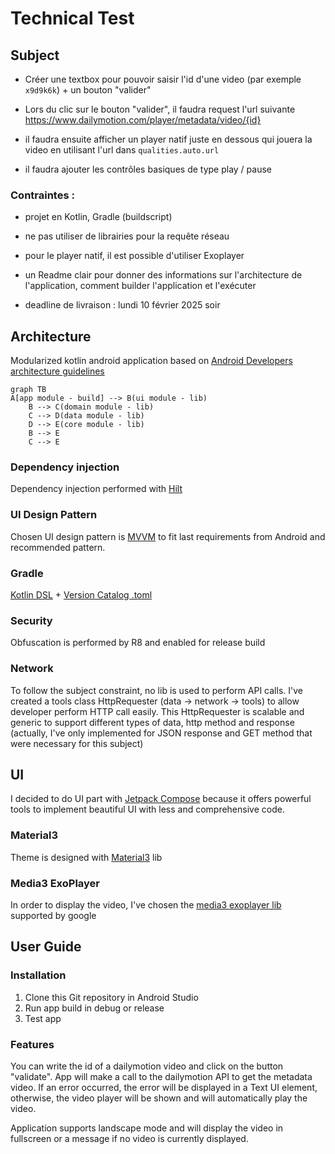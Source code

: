 # Technical Test
## Subject

- Créer une textbox pour pouvoir saisir l'id d'une video (par exemple `x9d9k6k`) + un bouton "valider"

- Lors du clic sur le bouton "valider", il faudra request l'url suivante https://www.dailymotion.com/player/metadata/video/{id}

- il faudra ensuite afficher un player natif juste en dessous qui jouera la video en utilisant l'url dans `qualities.auto.url`

- il faudra ajouter les contrôles basiques de type play / pause

### Contraintes :

- projet en Kotlin, Gradle (buildscript)

- ne pas utiliser de librairies pour la requête réseau

- pour le player natif, il est possible d'utiliser Exoplayer

- un Readme clair pour donner des informations sur l'architecture de l'application, comment builder l'application et l'exécuter

- deadline de livraison : lundi 10 février 2025 soir

## Architecture

Modularized kotlin android application based on [Android Developers architecture guidelines](https://developer.android.com/topic/architecture?hl=fr)

```mermaid
graph TB
A[app module - build] --> B(ui module - lib)
    B --> C(domain module - lib)
    C --> D(data module - lib)
    D --> E(core module - lib)
    B --> E
    C --> E
```

### Dependency injection

Dependency injection performed with [Hilt](https://developer.android.com/training/dependency-injection/hilt-android?hl=fr)

### UI Design Pattern

Chosen UI design pattern is [MVVM](https://developer.android.com/topic/libraries/architecture/viewmodel?hl=fr) to fit last requirements from Android and recommended pattern.

### Gradle

[Kotlin DSL](https://docs.gradle.org/current/userguide/kotlin_dsl.html) + [Version Catalog .toml](https://docs.gradle.org/current/userguide/version_catalogs.html)

### Security

Obfuscation is performed by R8 and enabled for release build

### Network

To follow the subject constraint, no lib is used to perform API calls. I've created a tools class HttpRequester (data -> network -> tools) to allow developer perform HTTP call easily.
This HttpRequester is scalable and generic to support different types of data, http method and response (actually, I've only implemented for JSON response and GET method that were necessary for this subject)

## UI

I decided to do UI part with [Jetpack Compose](https://developer.android.com/jetpack/compose?hl=fr) because it offers powerful tools to implement beautiful UI with less and comprehensive code.

### Material3

Theme is designed with [Material3](https://m3.material.io) lib

### Media3 ExoPlayer

In order to display the video, I've chosen the [media3 exoplayer lib](https://developer.android.com/media/media3/exoplayer) supported by google

## User Guide

### Installation

1. Clone this Git repository in Android Studio
2. Run app build in debug or release
3. Test app

### Features

You can write the id of a dailymotion video and click on the button "validate". App will make a call to the dailymotion API to get the metadata video.
If an error occurred, the error will be displayed in a Text UI element, otherwise, the video player will be shown and will automatically play the video.

Application supports landscape mode and will display the video in fullscreen or a message if no video is currently displayed.